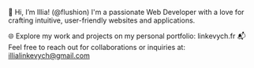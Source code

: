 👋 Hi, I’m Illia! (@flushion)
I'm a passionate Web Developer with a love for crafting intuitive, user-friendly websites and applications.

🌐 Explore my work and projects on my personal portfolio: linkevych.fr
📬 Feel free to reach out for collaborations or inquiries at: illialinkevych@gmail.com
